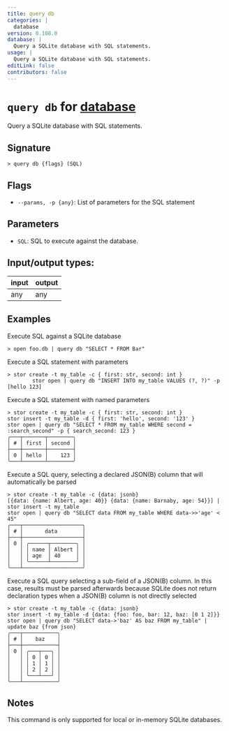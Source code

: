 ```yaml
---
title: query db
categories: |
  database
version: 0.108.0
database: |
  Query a SQLite database with SQL statements.
usage: |
  Query a SQLite database with SQL statements.
editLink: false
contributors: false
---
```

<!-- This file is automatically generated. Please edit the command in https://github.com/nushell/nushell instead. -->

# `query db` for [database](/commands/categories/database.md)

<div class='command-title'>Query a SQLite database with SQL statements.</div>

## Signature

```> query db {flags} (SQL)```

## Flags

 -  `--params, -p {any}`: List of parameters for the SQL statement

## Parameters

 -  `SQL`: SQL to execute against the database.


## Input/output types:

| input | output |
| ----- | ------ |
| any   | any    |
## Examples

Execute SQL against a SQLite database
```nu
> open foo.db | query db "SELECT * FROM Bar"

```

Execute a SQL statement with parameters
```nu
> stor create -t my_table -c { first: str, second: int }
        stor open | query db "INSERT INTO my_table VALUES (?, ?)" -p [hello 123]

```

Execute a SQL statement with named parameters
```nu
> stor create -t my_table -c { first: str, second: int }
stor insert -t my_table -d { first: 'hello', second: '123' }
stor open | query db "SELECT * FROM my_table WHERE second = :search_second" -p { search_second: 123 }
╭───┬───────┬────────╮
│ # │ first │ second │
├───┼───────┼────────┤
│ 0 │ hello │    123 │
╰───┴───────┴────────╯

```

Execute a SQL query, selecting a declared JSON(B) column that will automatically be parsed
```nu
> stor create -t my_table -c {data: jsonb}
[{data: {name: Albert, age: 40}} {data: {name: Barnaby, age: 54}}] | stor insert -t my_table
stor open | query db "SELECT data FROM my_table WHERE data->>'age' < 45"
╭───┬───────────────────╮
│ # │       data        │
├───┼───────────────────┤
│ 0 │ ╭──────┬────────╮ │
│   │ │ name │ Albert │ │
│   │ │ age  │ 40     │ │
│   │ ╰──────┴────────╯ │
╰───┴───────────────────╯

```

Execute a SQL query selecting a sub-field of a JSON(B) column.
In this case, results must be parsed afterwards because SQLite does not
return declaration types when a JSON(B) column is not directly selected
```nu
> stor create -t my_table -c {data: jsonb}
stor insert -t my_table -d {data: {foo: foo, bar: 12, baz: [0 1 2]}}
stor open | query db "SELECT data->'baz' AS baz FROM my_table" | update baz {from json}
╭───┬───────────╮
│ # │    baz    │
├───┼───────────┤
│ 0 │ ╭───┬───╮ │
│   │ │ 0 │ 0 │ │
│   │ │ 1 │ 1 │ │
│   │ │ 2 │ 2 │ │
│   │ ╰───┴───╯ │
╰───┴───────────╯

```

## Notes
This command is only supported for local or in-memory SQLite databases.